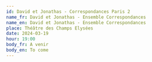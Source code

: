 ```yaml
---
id: David et Jonathas - Correspondances Paris 2
name_fr: David et Jonathas - Ensemble Correspondances
name_en: David et Jonathas - Ensemble Correspondances
place: Théâtre des Champs Elysées
date: 2024-03-19
hour: 19:00
body_fr: A venir
body_en: To come
---
```

